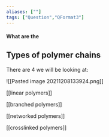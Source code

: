 ```yaml
---
aliases: [""]
tags: ["Question","QFormat3"]
---
```


#### What are the
## Types of polymer chains
There are 4 we will be looking at:

![[Pasted image 20211208133924.png]]

[[linear polymers]]

[[branched polymers]]

[[networked polymers]]

[[crosslinked polymers]]